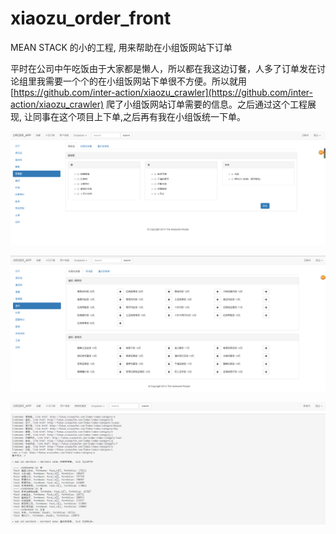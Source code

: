 # xiaozu_order_front
MEAN STACK 的小的工程, 用来帮助在小组饭网站下订单

平时在公司中午吃饭由于大家都是懒人，所以都在我这边订餐，人多了订单发在讨论组里我需要一个个的在小组饭网站下单很不方便。所以就用[https://github.com/inter-action/xiaozu_crawler](https://github.com/inter-action/xiaozu_crawler) 爬了小组饭网站订单需要的信息。之后通过这个工程展现, 让同事在这个项目上下单,之后再有我在小组饭统一下单。


![Alt text](/screenshot/order_type1.png?raw=true "Optional Title")

![Alt text](/screenshot/order_type2.png?raw=true "Optional Title")

![Alt text](/screenshot/updatedb.png?raw=true "Optional Title")


